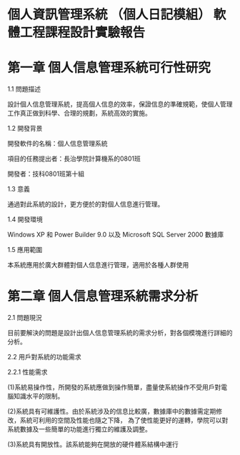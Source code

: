 # 個人資訊管理系統 （個人日記模組） 軟體工程課程設計實驗報告
# 第一章 個人信息管理系統可行性研究
  1.1 問題描述
  
  設計個人信息管理系統，提高個人信息的效率，保證信息的準確規範，使個人管理工作真正做到科學、合理的規劃，系統高效的實施。
  
  1.2 開發背景
  
  開發軟件的名稱：個人信息管理系統
  
  項目的任務提出者：長治學院計算機系的0801班
  
  開發者：技科0801班第十組

  1.3 意義

  通過對此系統的設計，更方便於的對個人信息進行管理。

  1.4 開發環境

  Windows XP 和 Power Builder 9.0 以及 Microsoft SQL Server 2000 數據庫

  1.5 應用範圍

  本系統應用於廣大群體對個人信息進行管理，適用於各種人群使用
  
# 第二章 個人信息管理系統需求分析

  2.1 問題現況

  目前要解決的問題是設計出個人信息管理系統的需求分析，對各個模塊進行詳細的分析。

  2.2 用戶對系統的功能需求

  2.2.1 性能需求

  (1)系統易操作性，所開發的系統應做到操作簡單，盡量使系統操作不受用戶對電腦知識水平的限制。

  (2)系統具有可維護性。由於系統涉及的信息比較廣，數據庫中的數據需定期修改，系統可利用的空間及性能也隨之下降，
為了使性能更好的運轉，學院可以對系統數據及一些簡單的功能進行獨立的維護及調整。

  (3)系統具有開放性。該系統能夠在開放的硬件體系結構中運行

  

  
